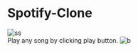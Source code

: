 # Spotify-Clone
![ss](https://github.com/aryankamboj610/Spotify-Clone/assets/98477408/0d93d9b0-a33a-40e5-ad82-2afb5823c299) <br>
Play any song by clicking play button.
![b](https://github.com/aryankamboj610/Spotify-Clone/assets/98477408/186695fb-20a8-43e8-ab3b-711c96d134c0)
